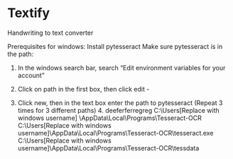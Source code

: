 # Textify
Handwriting to text converter

Prerequisites for windows:
Install pytesseract
Make sure pytesseract is in the path:
1. In the windows search bar, search “Edit environment variables for your account”
   
2. Click on path in the first box, then click edit -
   
3. Click new, then in the text box enter the path to pytesseract (Repeat 3 times for 3 different paths)
   4. deeferferregreg
C:\Users\[Replace with windows username] \AppData\Local\Programs\Tesseract-OCR
C:\Users\[Replace with windows username]\AppData\Local\Programs\Tesseract-OCR\tesseract.exe
C:\Users\[Replace with windows username]\AppData\Local\Programs\Tesseract-OCR\tessdata
